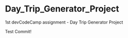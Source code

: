 # Day_Trip_Generator_Project
1st devCodeCamp assignment - Day Trip Generator Project

Test Commit!


